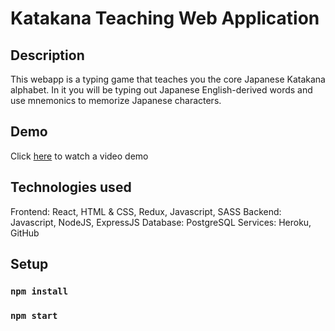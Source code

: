 # Katakana Teaching Web Application

## Description

This webapp is a typing game that teaches you the core Japanese Katakana alphabet. In it you will be typing out Japanese English-derived words and use mnemonics to memorize Japanese characters.

## Demo
Click [here](https://youtu.be/wIK9oneUrDg) to watch a video demo

## Technologies used
Frontend: React, HTML & CSS, Redux, Javascript, SASS
Backend: Javascript, NodeJS, ExpressJS
Database: PostgreSQL
Services: Heroku, GitHub

## Setup
### `npm install`
### `npm start`
